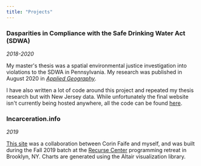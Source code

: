 ```yaml
---
title: "Projects"
---
```


### Dasparities in Compliance with the Safe Drinking Water Act (SDWA)
*2018-2020*

My master's thesis was a spatial environmental justice investigation into violations to the SDWA in Pennsylvania. My research was published in August 2020 in [*Applied Geography*](https://www.sciencedirect.com/science/article/abs/pii/S0143622819304060).

I have also written a lot of code around this project and repeated my thesis research but with New Jersey data. While unfortunately the final website isn't currently being hosted anywhere, all the code can be found [here](https://github.com/zstatmanweil/EJ-analysis-map).

### Incarceration.info 
*2019*

[This site](https://incarceration.info) was a collaboration between Corin Faife and myself, and was built during the Fall 2019 batch at the [Recurse Center](https://www.recurse.com/) programming retreat in Brooklyn, NY. Charts are generated using the Altair visualization library.

